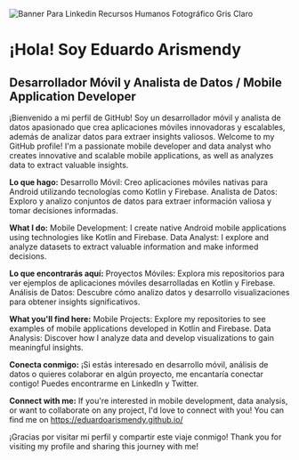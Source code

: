 
![Banner Para Linkedin Recursos Humanos Fotográfico Gris Claro](https://github.com/user-attachments/assets/59cb887f-a15c-44d8-8865-69f2b21b5a03)

# ¡Hola! Soy Eduardo Arismendy 

## **Desarrollador Móvil y Analista de Datos / Mobile Application Developer**

¡Bienvenido a mi perfil de GitHub! Soy un desarrollador móvil y analista de datos apasionado que crea aplicaciones móviles innovadoras y escalables, además de analizar datos para extraer insights valiosos.
Welcome to my GitHub profile! I'm a passionate mobile developer and data analyst who creates innovative and scalable mobile applications, as well as analyzes data to extract valuable insights.

**Lo que hago:**
Desarrollo Móvil: Creo aplicaciones móviles nativas para Android utilizando tecnologías como Kotlin y Firebase.
Analista de Datos: Exploro y analizo conjuntos de datos para extraer información valiosa y tomar decisiones informadas.

**What I do:**
Mobile Development: I create native Android mobile applications using technologies like Kotlin and Firebase.
Data Analyst: I explore and analyze datasets to extract valuable information and make informed decisions.

**Lo que encontrarás aquí:**
Proyectos Móviles: Explora mis repositorios para ver ejemplos de aplicaciones móviles desarrolladas en Kotlin y Firebase.
Análisis de Datos: Descubre cómo analizo datos y desarrollo visualizaciones para obtener insights significativos.

**What you'll find here:**
Mobile Projects: Explore my repositories to see examples of mobile applications developed in Kotlin and Firebase.
Data Analysis: Discover how I analyze data and develop visualizations to gain meaningful insights.

**Conecta conmigo:**
¡Si estás interesado en desarrollo móvil, análisis de datos o quieres colaborar en algún proyecto, me encantaría conectar contigo! Puedes encontrarme en LinkedIn y Twitter.

**Connect with me:**
If you're interested in mobile development, data analysis, or want to collaborate on any project, I'd love to connect with you! You can find me on https://eduardoarismendy.github.io/

¡Gracias por visitar mi perfil y compartir este viaje conmigo!
Thank you for visiting my profile and sharing this journey with me!

